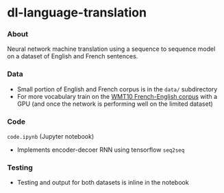 # dl-language-translation

### About
Neural network machine translation using a sequence to sequence model on a dataset of English and French sentences. 

### Data

* Small portion of English and French corpus is in the `data/` subdirectory
* For more vocabulary train on the [WMT10 French-English corpus](http://www.statmt.org/wmt10/training-giga-fren.tar) with a GPU (and once the network is performing well on the limited dataset)

### Code
`code.ipynb` (Jupyter notebook)

* Implements encoder-decoer RNN using tensorflow `seq2seq`

### Testing

* Testing and output for both datasets is inline in the notebook

